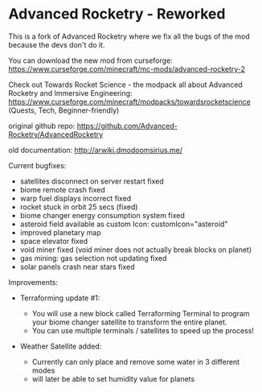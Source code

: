 # Advanced Rocketry - Reworked
This is a fork of Advanced Rocketry where we fix all the bugs of the mod because the devs don't do it.

You can download the new mod from curseforge: https://www.curseforge.com/minecraft/mc-mods/advanced-rocketry-2

Check out Towards Rocket Science - the modpack all about Advanced Rocketry and Immersive Engineering: https://www.curseforge.com/minecraft/modpacks/towardsrocketscience
(Quests, Tech, Beginner-friendly)

original github repo: https://github.com/Advanced-Rocketry/AdvancedRocketry

old documentation: http://arwiki.dmodoomsirius.me/


Current bugfixes:
- satellites disconnect on server restart fixed
- biome remote crash fixed
- warp fuel displays incorrect fixed
- rocket stuck in orbit 25 secs  (fixed)
- biome changer energy consumption system fixed
- asteroid field available as custom Icon: customIcon="asteroid"
- improved planetary map
- space elevator fixed
- void miner fixed (void miner does not actually break blocks on planet)
- gas mining: gas selection not updating fixed
- solar panels crash near stars fixed

Improvements:

- Terraforming update #1:
  - You will use a new block called Terraforming Terminal to program your biome changer satellite to transform the entire planet.
  - You can use multiple terminals / satellites to speed up the process!
 
- Weather Satellite added:
  - Currently can only place and remove some water in 3 different modes
  - will later be able to set humidity value for planets
